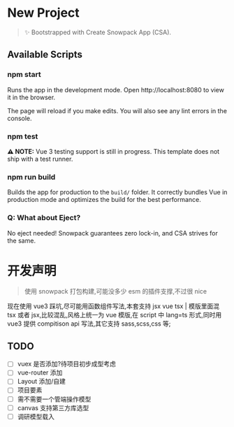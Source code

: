 # New Project

> ✨ Bootstrapped with Create Snowpack App (CSA).

## Available Scripts

### npm start

Runs the app in the development mode.
Open http://localhost:8080 to view it in the browser.

The page will reload if you make edits.
You will also see any lint errors in the console.

### npm test

**⚠️ NOTE:** Vue 3 testing support is still in progress. This template does not ship with a test runner.

### npm run build

Builds the app for production to the `build/` folder.
It correctly bundles Vue in production mode and optimizes the build for the best performance.

### Q: What about Eject?

No eject needed! Snowpack guarantees zero lock-in, and CSA strives for the same.

# 开发声明

> 使用 snowpack 打包构建,可能没多少 esm 的插件支撑,不过很 nice

现在使用 vue3 踩坑,尽可能用函数组件写法,本套支持 jsx vue tsx | 模版里面混 tsx 或者 jsx,比较混乱,风格上统一为 vue 模版,在 script 中 lang=ts 形式,同时用 vue3 提供 compitison api 写法,其它支持 sass,scss,css 等;

## TODO

- [ ] vuex 是否添加?待项目初步成型考虑
- [ ] vue-router 添加
- [ ] Layout 添加/自建
- [ ] 项目要素
- [ ] 需不需要一个管端操作模型
- [ ] canvas 支持第三方库选型
- [ ] 调研模型载入
